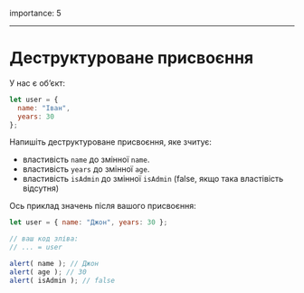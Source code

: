 importance: 5

---

# Деструктуроване присвоєння

У нас є об’єкт:

```js
let user = {
  name: "Іван",
  years: 30
};
```

Напишіть деструктуроване присвоєння, яке зчитує:

- властивість `name` до змінної `name`.
- властивість `years` до змінної `age`.
- властивість `isAdmin` до змінної `isAdmin` (false, якщо така властівість відсутня)

Ось приклад значень після вашого присвоєння:

```js
let user = { name: "Джон", years: 30 };

// ваш код зліва:
// ... = user

alert( name ); // Джон
alert( age ); // 30
alert( isAdmin ); // false
```
